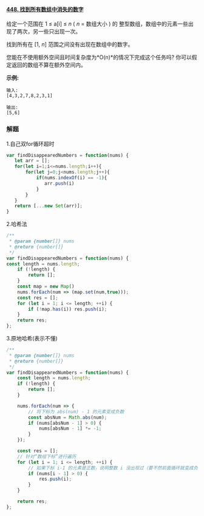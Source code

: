 #### [448. 找到所有数组中消失的数字](https://leetcode-cn.com/problems/find-all-numbers-disappeared-in-an-array/)

给定一个范围在 1 ≤ a[i] ≤ *n* ( *n* = 数组大小 ) 的 整型数组，数组中的元素一些出现了两次，另一些只出现一次。

找到所有在 [1, *n*] 范围之间没有出现在数组中的数字。

您能在不使用额外空间且时间复杂度为*O(n)*的情况下完成这个任务吗? 你可以假定返回的数组不算在额外空间内。

**示例:**

```
输入:
[4,3,2,7,8,2,3,1]

输出:
[5,6]
```

### 解题

1.自己双for循环超时

```js
var findDisappearedNumbers = function(nums) {
   let arr = [];
   for(let i=1;i<=nums.length;i++){
       for(let j=0;j<nums.length;j++){
           if(nums.indexOf(i) == -1){
              arr.push(i)
           }
       }
   }
   return [...new Set(arr)];
}
```

2.哈希法

```js
/**
 * @param {number[]} nums
 * @return {number[]}
 */
var findDisappearedNumbers = function(nums) {
const length = nums.length;
    if (!length) {
        return [];
    }
    const map = new Map()
    nums.forEach(num => (map.set(num,true)));
    const res = [];
    for (let i = 1; i <= length; ++i) {
        if (!map.has(i)) res.push(i);
    }
    return res;
};
```

3.原地哈希(表示不懂)

```js
/**
 * @param {number[]} nums
 * @return {number[]}
 */
var findDisappearedNumbers = function(nums) {
    const length = nums.length;
    if (!length) {
        return [];
    }

    nums.forEach(num => {
        // 将下标为 abs(num) - 1 的元素变成负数
        const absNum = Math.abs(num);
        if (nums[absNum - 1] > 0) {
            nums[absNum - 1] *= -1;
        }
    });

    const res = [];
    // 针对“数组下标”进行遍历
    for (let i = 1; i <= length; ++i) {
        // 如果下标 i-1 的元素是正数，说明整数 i 没出现过（要不然前面循环就变成负数了）
        if (nums[i - 1] > 0) {
            res.push(i);
        }
    }

    return res;
};

```


